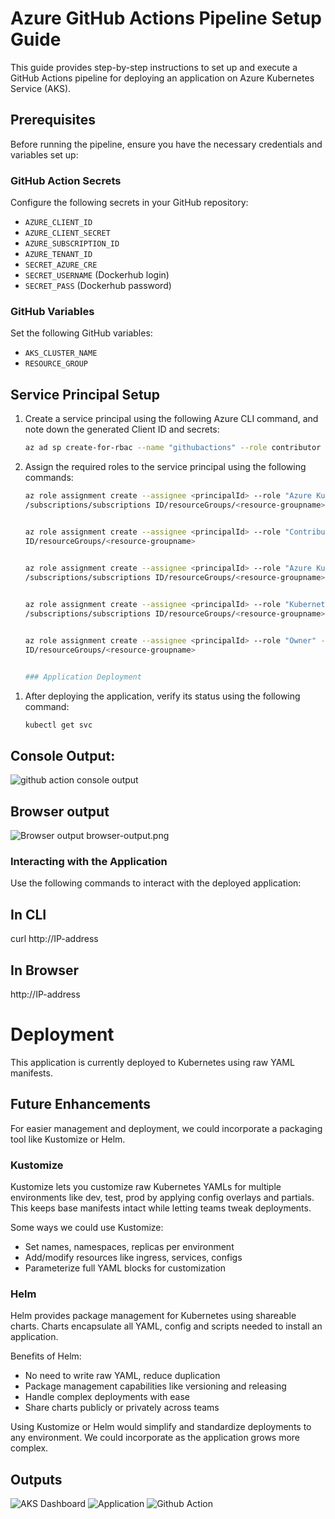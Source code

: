 # Azure GitHub Actions Pipeline Setup Guide

This guide provides step-by-step instructions to set up and execute a GitHub Actions pipeline for deploying an application on Azure Kubernetes Service (AKS).

## Prerequisites

Before running the pipeline, ensure you have the necessary credentials and variables set up:

### GitHub Action Secrets

Configure the following secrets in your GitHub repository:
- `AZURE_CLIENT_ID`
- `AZURE_CLIENT_SECRET`
- `AZURE_SUBSCRIPTION_ID`
- `AZURE_TENANT_ID`
- `SECRET_AZURE_CRE`
- `SECRET_USERNAME` (Dockerhub login)
- `SECRET_PASS` (Dockerhub password)

### GitHub Variables
Set the following GitHub variables:
- `AKS_CLUSTER_NAME`
- `RESOURCE_GROUP`

## Service Principal Setup

1. Create a service principal using the following Azure CLI command, and note down the generated Client ID and secrets:
   
   ```bash
   az ad sp create-for-rbac --name "githubactions" --role contributor --scopes /subscriptions/595cde91-1448-4867-beca-c97b439bbc31/resourceGroups/test_env --sdk-auth
2. Assign the required roles to the service principal using the following commands:
   
   ```bash
   az role assignment create --assignee <principalId> --role "Azure Kubernetes Service Cluster User Role" --scope 
   /subscriptions/subscriptions ID/resourceGroups/<resource-groupname>
   
   
   az role assignment create --assignee <principalId> --role "Contributor" --scope /subscriptions/subscriptions 
   ID/resourceGroups/<resource-groupname>
    
   
   az role assignment create --assignee <principalId> --role "Azure Kubernetes Service Contributor Role" --scope 
   /subscriptions/subscriptions ID/resourceGroups/<resource-groupname>

   
   az role assignment create --assignee <principalId> --role "Kubernetes Extension Contributor" --scope 
   /subscriptions/subscriptions ID/resourceGroups/<resource-groupname>

   
   az role assignment create --assignee <principalId> --role "Owner" --scope /subscriptions/subscriptions 
   ID/resourceGroups/<resource-groupname>


   ### Application Deployment

1) After deploying the application, verify its status using the following command:

   ```bash
   kubectl get svc

## Console Output:

![github action console output](https://github.com/shadrachdoc/AKS-python-deployment/blob/main/screenshots/console-output.png)

## Browser output

![Browser output](https://github.com/shadrachdoc/AKS-python-deployment/blob/main/screenshots/browser-output.png)
browser-output.png

### Interacting with the Application

Use the following commands to interact with the deployed application:

## In CLI

curl http://IP-address

## In Browser

http://IP-address

# Deployment

This application is currently deployed to Kubernetes using raw YAML manifests. 

## Future Enhancements

For easier management and deployment, we could incorporate a packaging tool like Kustomize or Helm.

### Kustomize

Kustomize lets you customize raw Kubernetes YAMLs for multiple environments like dev, test, prod by applying config overlays and partials. This keeps base manifests intact while letting teams tweak deployments.

Some ways we could use Kustomize:

- Set names, namespaces, replicas per environment
- Add/modify resources like ingress, services, configs  
- Parameterize full YAML blocks for customization


### Helm

Helm provides package management for Kubernetes using shareable charts. Charts encapsulate all YAML, config and scripts needed to install an application.

Benefits of Helm:

- No need to write raw YAML, reduce duplication
- Package management capabilities like versioning and releasing
- Handle complex deployments with ease
- Share charts publicly or privately across teams


Using Kustomize or Helm would simplify and standardize deployments to any environment. We could incorporate as the application grows more complex.

## Outputs

![AKS Dashboard](https://github.com/shadrachdoc/AKS-python-deployment/blob/main/screenshots/Azure-screenshot.png)
![Application](https://github.com/shadrachdoc/AKS-python-deployment/blob/main/screenshots/python-output.png)
![Github Action](https://github.com/shadrachdoc/AKS-python-deployment/blob/main/screenshots/github-action.png)






  

